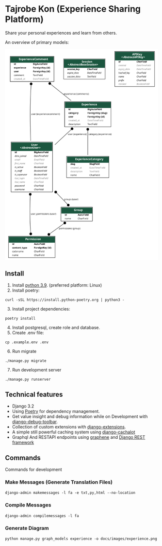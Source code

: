# Tajrobe Kon (Experience Sharing Platform)

Share your personal experiences and learn from others.

An overview of primary models:

![An overview of primary models](./docs/images/experience.png)

## Install

1. Install [python 3.9](https://python.org). (preferred platform: Linux)
2. Install poetry:

```
curl -sSL https://install.python-poetry.org | python3 -
```

3. Install project dependencies:

```
poetry install
```

4. Install postgresql, create role and database.
5. Create .env file:

```
cp .example.env .env
```

6. Run migrate

```
./manage.py migrate
```

7. Run development server

```
./manage.py runserver
```

## Technical features

-   Django 3.2
-   Using [Poetry](https://github.com/python-poetry/poetry) for dependency management.
-   Get value insight and debug information while on Development with [django-debug-toolbar](https://django-debug-toolbar.readthedocs.org).
-   Collection of custom extensions with [django-extensions](http://django-extensions.readthedocs.org).
-   A simple still powerful caching system using [django-cachalot](https://django-cachalot.readthedocs.io/)
-   Graphql And RESTAPI endpoints using [graphene](https://docs.graphene-python.org/projects/django/en/latest/) and [Django REST framework](https://www.django-rest-framework.org/)

## Commands

Commands for development

### Make Messages (Generate Translation Files)

```
django-admin makemessages -l fa -e txt,py,html --no-location
```

### Compile Messages

```
django-admin compilemessages -l fa
```

### Generate Diagram

```
python manage.py graph_models experience -o docs/images/experience.png
```
